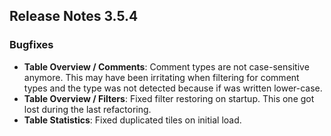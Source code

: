 ## Release Notes 3.5.4

### Bugfixes

- **Table Overview / Comments**: Comment types are not case-sensitive anymore. This may have been irritating when filtering for comment types and the type was not detected because if was written lower-case.
- **Table Overview / Filters**: Fixed filter restoring on startup. This one got lost during the last refactoring.
- **Table Statistics**: Fixed duplicated tiles on initial load.